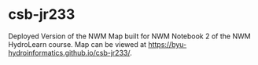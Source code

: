 # csb-jr233
Deployed Version of the NWM Map built for NWM Notebook 2 of the NWM HydroLearn course. Map can be viewed at https://byu-hydroinformatics.github.io/csb-jr233/.
